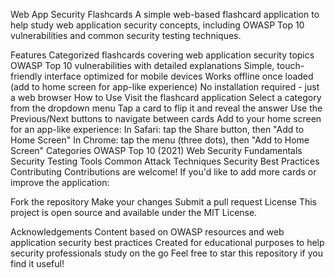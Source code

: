 Web App Security Flashcards
A simple web-based flashcard application to help study web application security concepts, including OWASP Top 10 vulnerabilities and common security testing techniques.

Features
Categorized flashcards covering web application security topics
OWASP Top 10 vulnerabilities with detailed explanations
Simple, touch-friendly interface optimized for mobile devices
Works offline once loaded (add to home screen for app-like experience)
No installation required - just a web browser
How to Use
Visit the flashcard application
Select a category from the dropdown menu
Tap a card to flip it and reveal the answer
Use the Previous/Next buttons to navigate between cards
Add to your home screen for an app-like experience:
In Safari: tap the Share button, then "Add to Home Screen"
In Chrome: tap the menu (three dots), then "Add to Home Screen"
Categories
OWASP Top 10 (2021)
Web Security Fundamentals
Security Testing Tools
Common Attack Techniques
Security Best Practices
Contributing
Contributions are welcome! If you'd like to add more cards or improve the application:

Fork the repository
Make your changes
Submit a pull request
License
This project is open source and available under the MIT License.

Acknowledgements
Content based on OWASP resources and web application security best practices
Created for educational purposes to help security professionals study on the go
Feel free to star this repository if you find it useful!

